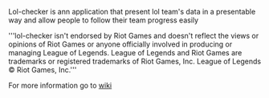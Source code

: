 Lol-checker is ann application that present lol team's data in a presentable way and allow people to follow their team progress easily

'''lol-checker isn't endorsed by Riot Games and doesn't reflect the views or opinions of Riot Games or anyone officially involved in producing or managing League of Legends. League of Legends and Riot Games are trademarks or registered trademarks of Riot Games, Inc. League of Legends © Riot Games, Inc.'''

For more information go to [wiki](https://github.com/jbcrestot/lol-checker/wiki)
